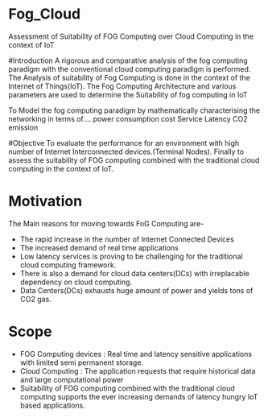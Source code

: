 # Fog_Cloud
Assessment of Suitability of FOG Computing over Cloud Computing in the context of IoT

#Introduction
A rigorous and comparative analysis of the fog computing paradigm with the conventional cloud computing paradigm is performed.
The Analysis of suitability of Fog Computing is done in the context of the Internet of Things(IoT).
The Fog Computing Architecture and various parameters are used to determine the Suitability of fog computing in IoT 

To Model the fog computing paradigm by mathematically characterising the networking in terms of…. 
power consumption
cost 
Service Latency
CO2 emission

#Objective
To evaluate the performance for an environment with high number of Internet Interconnected devices.(Terminal Nodes).
Finally to assess the suitability of FOG computing combined with the traditional cloud computing  in the context of IoT.


# Motivation
The Main reasons for moving towards FoG Computing  are-
- The rapid increase in the number of Internet Connected Devices
- The increased demand of real time applications
- Low latency services is proving to be challenging for the traditional cloud computing framework.
- There is also a demand  for cloud data centers(DCs) with irreplacable dependency on cloud computing.
- Data Centers(DCs) exhausts huge amount of power and yields tons of CO2 gas.

# Scope
- FOG Computing devices : Real time and latency sensitive applications with limited semi permanent  storage.
- Cloud Computing : The application requests that require historical data and large computational power 
- Suitability of FOG computing combined with the traditional cloud computing supports the ever increasing demands of latency hungry IoT based applications.  

